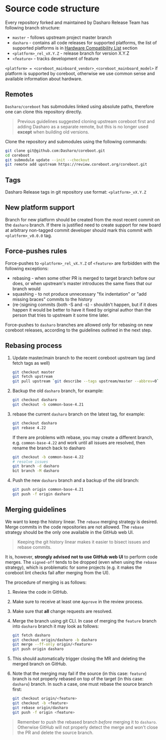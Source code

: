 # Source code structure

Every repository forked and maintained by Dasharo Release Team has following
branch structure:

* `master` - follows upstream project master branch
* `dasharo` - contains all code releases for supported platforms, the list of
   supported platforms is in
  [Hardware Compatibility List](../variants/hardware-compatibility-list.md)
  section
* `<platform>_rel_vX.Y.Z` - release branch for version X.Y.Z
* `<feature>` - tracks development of feature

`<platform> = <coreboot_mainboard_vendor>_<coreboot_mainboard_model>` if
platform is supported by coreboot, otherwise we use common sense and available
information about hardware.

## Remotes

`Dasharo/coreboot` has submodules linked using absolute paths, therefore one
can clone this repository directly.

> Previous guidelines suggested cloning upstream coreboot first and adding
> Dasharo as a separate remote, but this is no longer used **except** when
> building old versions.

Clone the repository and submodules using the following commands:

```bash
git clone git@github.com:Dasharo/coreboot.git
cd coreboot
git submodule update --init --checkout
git remote add upstream https://review.coreboot.org/coreboot.git
```

## Tags

Dasharo Release tags in git repository use format: `<platform>_vX.Y.Z`

## New platform support

Branch for new platform should be created from the most recent commit on the
`dasharo` branch. If there is justified need to create support for new board at
arbitrary non-tagged commit developer should mark this commit with
`<platform>_v0.0.0` tag.

## Force-pushes rules

Force-pushes to `<platform>_rel_vX.Y.Z` of `<feature>` are forbidden with the
following exceptions:

* rebasing - when some other PR is merged to target branch before our does, or
  when upstream's master introduces the same fixes that our branch would
* squashing - to not produce unnecessary "fix indentation" or "add missing
  braces" commits to the history
* (re-)signing commits (both -S and -s) - shouldn't happen, but if it does
  happen it would be better to have it fixed by original author than the person
  that tries to upstream it some time later.

Force-pushes to  `dasharo` branches are allowed only for rebasing on new
coreboot releases, according to the guidelines outlined in the next step.

## Rebasing process

1. Update master/main branch to the recent coreboot upstream tag
   (and fetch tags as well)

    ```bash
    git checkout master
    git fetch upstream
    git pull upstream `git describe --tags upstream/master --abbrev=0`
    ```

1. Backup the old `dasharo` branch, for example:

    ```bash
    git checkout dasharo
    git checkout -b common-base-4.21
    ```

1. rebase the current `dasharo` branch on the latest tag, for example:

    ```bash
    git checkout dasharo
    git rebase 4.22
    ```

    If there are problems with rebase, you may create a different branch, e.g.
    `common-base-4.22` and work until all issues are resolved, then rename the
    branch back to dasharo
    ```bash
    git checkout -b common-base-4.22
    # resolve issues
    git branch -d dasharo
    bit branch -M dasharo
    ```

1. Push the new `dasharo` branch and a backup of the old branch:

    ```bash
    git push origin common-base-4.21
    git push -f origin dasharo
    ```


## Merging guidelines

We want to keep the history linear. The `rebase` merging strategy is desired.
Merge commits in the code repositories are not allowed. The `rebase` strategy
should be the only one available in the GitHub web UI.

> Keeping the git history linear makes it easier to bisect issues and rebase
> commits.

It is, however, **strongly advised not to use GitHub web UI** to perform code
merges. The `signed-off` tends to be dropped (even when using the `rebase`
strategy), which is problematic for some projects (e.g. it makes the coreboot
lint checks fail after merging from the UI).

The procedure of merging is as follows:

1. Review the code in GitHub.
1. Make sure to receive at least one `Approve` in the review process.
1. Make sure that **all** change requests are resolved.
1. Merge the branch using git CLI. In case of merging the `feature` branch into
   `dasharo` branch it may look as follows:

    ```bash
    git fetch dasharo
    git checkout origin/dasharo -b dasharo
    git merge --ff-only origin/<feature>
    git push origin dasharo
    ```

1. This should automatically trigger closing the MR and deleting the merged
   branch on GitHub.

1. Note that the merging may fail if the source (in this case: `feature`) branch
   is not properly rebased on top of the target (in this case: `dasharo`)
   branch. In such a case, one must rebase the source branch first:

   ```bash
   git checkout origin/<feature>
   git checkout -b <feature>
   git rebase origin/dasharo
   git push -f origin <feature>
   ```

> Remember to push the rebased branch _before_ merging it to `dasharo`.
> Otherwise GitHub will not properly detect the merge and won't close the PR
> and delete the source branch.
